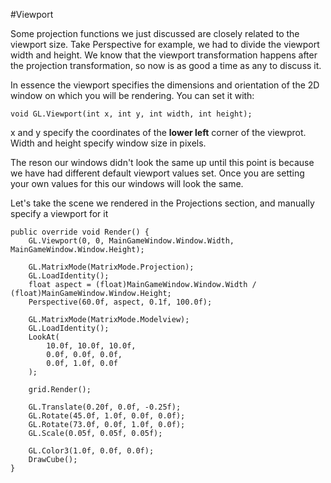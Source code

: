 #Viewport

Some projection functions we just discussed are closely related to the viewport size. Take Perspective for example, we had to divide the viewport width and height. We know that the viewport transformation happens after the projection transformation, so now is as good a time as any to discuss it.

In essence the viewport specifies the dimensions and orientation of the 2D window on which you will be rendering. You can set it with:

```
void GL.Viewport(int x, int y, int width, int height);
```

x and y specify the coordinates of the __lower left__ corner of the viewprot. Width and height specify window size in pixels. 

The reson our windows didn't look the same up until this point is because we have had different default viewport values set. Once you are setting your own values for this our windows will look the same.

Let's take the scene we rendered in the Projections section, and manually specify a viewport for it

```
public override void Render() {
    GL.Viewport(0, 0, MainGameWindow.Window.Width, MainGameWindow.Window.Height);

    GL.MatrixMode(MatrixMode.Projection);
    GL.LoadIdentity();
    float aspect = (float)MainGameWindow.Window.Width / (float)MainGameWindow.Window.Height;
    Perspective(60.0f, aspect, 0.1f, 100.0f);

    GL.MatrixMode(MatrixMode.Modelview);
    GL.LoadIdentity();
    LookAt(
        10.0f, 10.0f, 10.0f,
        0.0f, 0.0f, 0.0f,
        0.0f, 1.0f, 0.0f
    );

    grid.Render();

    GL.Translate(0.20f, 0.0f, -0.25f);
    GL.Rotate(45.0f, 1.0f, 0.0f, 0.0f);
    GL.Rotate(73.0f, 0.0f, 1.0f, 0.0f);
    GL.Scale(0.05f, 0.05f, 0.05f);

    GL.Color3(1.0f, 0.0f, 0.0f);
    DrawCube();
}
```